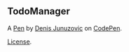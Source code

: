 TodoManager
-----------


A [Pen](https://codepen.io/code2eat/pen/QdMOrO) by [Denis Junuzovic](http://codepen.io/code2eat) on [CodePen](http://codepen.io/).

[License](https://codepen.io/code2eat/pen/QdMOrO/license).